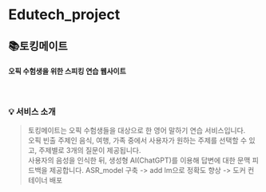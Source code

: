 # Edutech_project

## 📚토킹메이트
#### 오픽 수험생을 위한 스피킹 연습 웹사이트
<br>

### 💡 서비스 소개
> 토킹메이트는 오픽 수험생들을 대상으로 한 영어 말하기 연습 서비스입니다. <br>
> 오픽 빈출 주제인 음식, 여행, 가족 중에서 사용자가 원하는 주제를 선택할 수 있고, 주제별로 3개의 질문이 제공됩니다. <br>
> 사용자의 음성을 인식한 뒤, 생성형 AI(ChatGPT)를 이용해 답변에 대한 문맥 피드백을 제공합니다.
> ASR_model 구축 -> add lm으로 정확도 향상 -> 도커 컨테이너 배포
